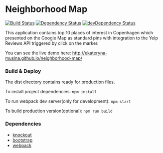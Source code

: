 # Neighborhood Map
[![Build Status][travis-image]][travis-url]
[![Dependency Status][david-image]][david-url] [![devDependency Status][david-dev-image]][david-dev-url]

This application contains top 10 places of interest in Copenhagen which presented on the Google Map as standard pins with integration to the Yelp Reviews API triggered by click on the marker.

You can see the live demo here: http://ekateryna-musina.github.io/neighborhood-map/

### Build & Deploy

The dist directory contains ready for production files.

To install project dependencies:
`npm install`

To run webpack dev server(only for development):
`npm start`

To build production version(optional):
`npm run build`


### Dependencies
* [knockout](http://knockoutjs.com/)
* [bootstrap](http://getbootstrap.com/)
* [webpack](https://webpack.github.io/)

[travis-url]: https://travis-ci.org/Ekateryna-Musina/neighborhood-map
[travis-image]: https://travis-ci.org/Ekateryna-Musina/neighborhood-map.svg?branch=master
[david-image]: https://david-dm.org/Ekateryna-Musina/neighborhood-map.svg
[david-url]: https://david-dm.org/Ekateryna-Musina/neighborhood-map
[david-dev-image]: https://david-dm.org/Ekateryna-Musina/neighborhood-map/dev-status.svg
[david-dev-url]: https://david-dm.org/Ekateryna-Musina/neighborhood-map#info=devDependencies
